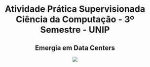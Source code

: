 <h1 align="center">Atividade Prática Supervisionada<br>
Ciência da Computação - 3º Semestre - UNIP</h1>
<h2 align="center">Emergia em Data Centers</h2>

<p align="center">
<img loading="lazy" src="http://img.shields.io/static/v1?label=STATUS&message=EM%20DESENVOLVIMENTO&color=GREEN&style=for-the-badge"/>
</p>
